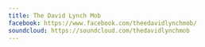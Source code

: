 ```yaml
---
title: The David Lynch Mob
facebook: https://www.facebook.com/theedavidlynchmob/
soundcloud: https://soundcloud.com/thedavidlynchmob
---
```

